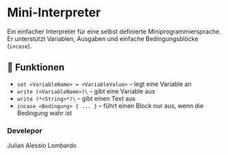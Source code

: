 # Mini-Interpreter

Ein einfacher Interpreter für eine selbst definierte Miniprogrammiersprache.  
Er unterstützt Variablen, Ausgaben und einfache Bedingungsblöcke (`incase`).

## 🔧 Funktionen

- `set <VariableName> = <VariableValue>` – legt eine Variable an
- `write (<VariableName>)\` – gibt eine Variable aus
- `write (*<String>*)\` – gibt einen Text aus
- `incase <Bedingung> { ... }` – führt einen Block nur aus, wenn die Bedingung wahr ist

### Develepor

Julian Alessio Lombardo